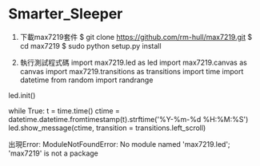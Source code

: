 # Smarter_Sleeper
1.  下載max7219套件
$ git clone https://github.com/rm-hull/max7219.git 
$ cd max7219 
$ sudo python setup.py install

2.  執行測試程式碼
import max7219.led as led
import max7219.canvas as canvas
import max7219.transitions as transitions
import time
import datetime
from random import randrange

led.init()

while True:
    t = time.time()
    ctime = datetime.datetime.fromtimestamp(t).strftime('%Y-%m-%d %H:%M:%S')
    led.show_message(ctime, transition = transitions.left_scroll)

出現Error:
ModuleNotFoundError: No module named 'max7219.led'; 'max7219' is not a package
